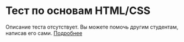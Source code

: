 # Тест по основам HTML/CSS
Описание теста отсутствует.
Вы можете помочь другим студентам, написав его сами. 
[Подробнее](https://docs.rs.school/#/fix-typo)
